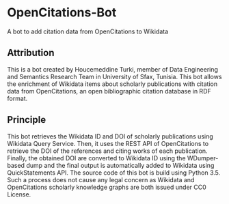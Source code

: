 # OpenCitations-Bot
A bot to add citation data from OpenCitations to Wikidata
## Attribution
This is a bot created by Houcemeddine Turki, member of Data Engineering and Semantics Research Team in University of Sfax, Tunisia. This bot allows the enrichment of Wikidata items about scholarly publications with citation data from OpenCitations, an open bibliographic citation database in RDF format.
## Principle
This bot retrieves the Wikidata ID and DOI of scholarly publications using Wikidata Query Service. Then, it uses the REST API of OpenCitations to retrieve the DOI of the references and citing works of each publication. Finally, the obtained DOI are converted to Wikidata ID using the WDumper-based dump and the final output is automatically added to Wikidata using QuickStatements API. The source code of this bot is build using Python 3.5. Such a process does not cause any legal concern as Wikidata and OpenCitations scholarly knowledge graphs are both issued under CC0 License.
